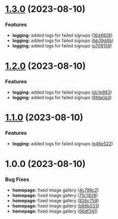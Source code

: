 # [1.3.0](https://github.com/nkitaiev/test_versions/compare/v1.2.0...v1.3.0) (2023-08-10)


### Features

* **logging:** added logs for failed signups ([16d4828](https://github.com/nkitaiev/test_versions/commit/16d4828ada93fef3c2089f1cbf1e0ebc223ce424))
* **logging:** added logs for failed signups ([bb39d4b](https://github.com/nkitaiev/test_versions/commit/bb39d4b2a0c833987564e3ece5e147d90594305c))
* **logging:** added logs for failed signups ([a709159](https://github.com/nkitaiev/test_versions/commit/a70915917164104441332fb4315b01a4b7730273))

# [1.2.0](https://github.com/nkitaiev/test_versions/compare/v1.1.0...v1.2.0) (2023-08-10)


### Features

* **logging:** added logs for failed signups ([dc1e983](https://github.com/nkitaiev/test_versions/commit/dc1e983215968580caa31d1d23093d2afa89de15))
* **logging:** added logs for failed signups ([8fda0a3](https://github.com/nkitaiev/test_versions/commit/8fda0a3bc61867c27543e79a7782b1304f6b1e75))

# [1.1.0](https://github.com/nkitaiev/test_versions/compare/v1.0.0...v1.1.0) (2023-08-10)


### Features

* **logging:** added logs for failed signups ([e46e522](https://github.com/nkitaiev/test_versions/commit/e46e522c1f414ebd3d3879f252850f1e6f318ebc))

# 1.0.0 (2023-08-10)


### Bug Fixes

* **homepage:** fixed image gallery ([4c798c2](https://github.com/nkitaiev/test_versions/commit/4c798c2218b121d6a4b0524c21ba371a8c44ceca))
* **homepage:** fixed image gallery ([75c1828](https://github.com/nkitaiev/test_versions/commit/75c18282bb65077d66fd5b6df7ce50891576c163))
* **homepage:** fixed image gallery ([826c759](https://github.com/nkitaiev/test_versions/commit/826c759f44da440c46e2829864f4a65dcc554c2e))
* **homepage:** fixed image gallery ([b66b533](https://github.com/nkitaiev/test_versions/commit/b66b533b9b03548e423a0fe2fc5104325e07f840))
* **homepage:** fixed image gallery ([66df341](https://github.com/nkitaiev/test_versions/commit/66df3411ccf85107707f7453fe3d752888ab70e3))
